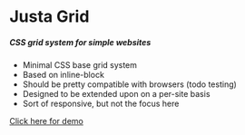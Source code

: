# Justa Grid
##### CSS grid system for simple websites

* Minimal CSS base grid system
* Based on inline-block 
* Should be pretty compatible with browsers (todo testing)
* Designed to be extended upon on a per-site basis
* Sort of responsive, but not the focus here

[Click here for demo](http://lody.be/justa-grid)

